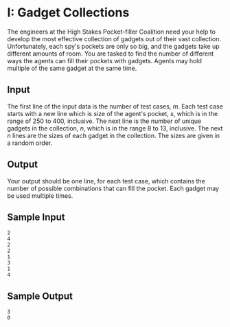 # I: Gadget Collections

The engineers at the High Stakes Pocket-filler Coalition need your help to
develop the most effective collection of gadgets out of their vast collection.
Unfortunately, each spy's pockets are only so big, and the gadgets take up
different amounts of room. You are tasked to find the number of different ways
the agents can fill their pockets with gadgets. Agents may hold multiple of the
same gadget at the same time.

## Input

The first line of the input data is the number of test cases, $m$. Each test
case starts with a new line which is size of the agent's pocket, $s$, which is
in the range of 250 to 400, inclusive. The next line is the number of unique
gadgets in the collection, $n$, which is in the range 8 to 13, inclusive. The
next $n$ lines are the sizes of each gadget in the collection. The sizes are
given in a random order.

## Output

Your output should be one line, for each test case, which contains the number
of possible combinations that can fill the pocket. Each gadget may be used
multiple times.

## Sample Input

```
2
4
2
2
1
3
1
4
```

## Sample Output

```
3
0
```
